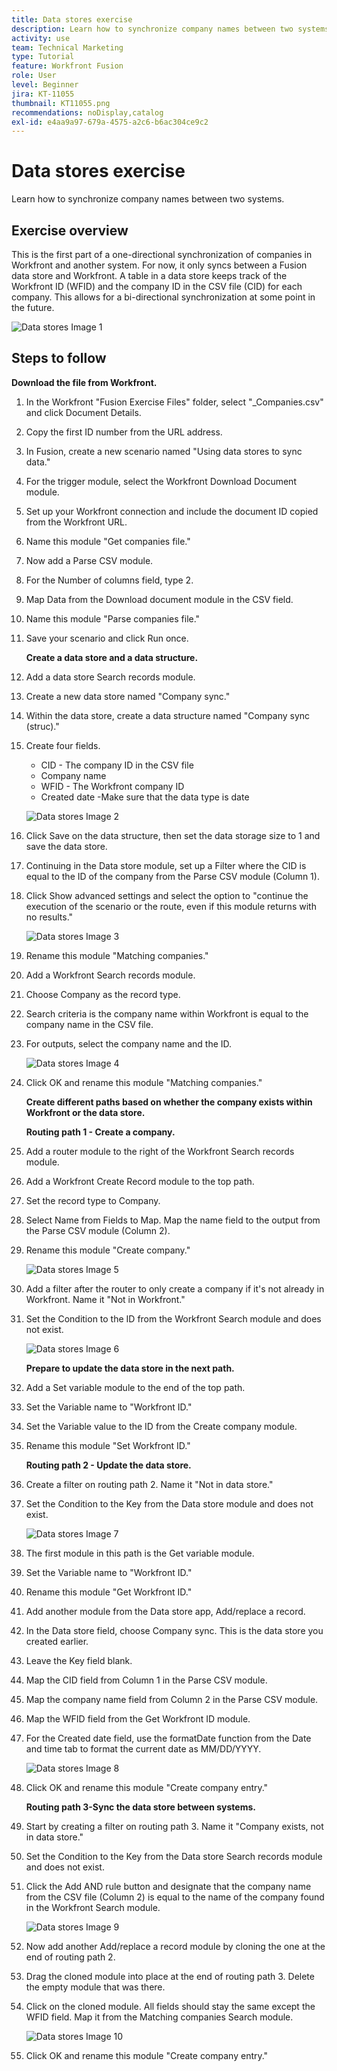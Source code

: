 ```yaml
---
title: Data stores exercise
description: Learn how to synchronize company names between two systems. (Should be between 60 and 160 characters, but is 59 characters)
activity: use
team: Technical Marketing
type: Tutorial
feature: Workfront Fusion
role: User
level: Beginner
jira: KT-11055
thumbnail: KT11055.png
recommendations: noDisplay,catalog
exl-id: e4aa9a97-679a-4575-a2c6-b6ac304ce9c2
---
```

# Data stores exercise

Learn how to synchronize company names between two systems.

## Exercise overview

This is the first part of a one-directional synchronization of companies in Workfront and another system. For now, it only syncs between a Fusion data store and Workfront. A table in a data store keeps track of the Workfront ID (WFID) and the company ID in the CSV file (CID) for each company. This allows for a bi-directional synchronization at some point in the future.

   ![Data stores Image 1](../12-exercises/assets/data-stores-walkthrough-1.png)

## Steps to follow

   **Download the file from Workfront.**

1. In the Workfront "Fusion Exercise Files" folder, select "_Companies.csv" and click Document Details.
1. Copy the first ID number from the URL address.
1. In Fusion, create a new scenario named "Using data stores to sync data."
1. For the trigger module, select the Workfront Download Document module.
1. Set up your Workfront connection and include the document ID copied from the Workfront URL.
1. Name this module "Get companies file."
1. Now add a Parse CSV module.
1. For the Number of columns field, type 2.
1. Map Data from the Download document module in the CSV field.
1. Name this module "Parse companies file."
1. Save your scenario and click Run once.

   **Create a data store and a data structure.**

1. Add a data store Search records module.
1. Create a new data store named "Company sync."
1. Within the data store, create a data structure named "Company sync (struc)."
1. Create four fields.
 
   + CID - The company ID in the CSV file
   + Company name
   + WFID - The Workfront company ID
   + Created date -Make sure that the data type is date

   ![Data stores Image 2](../12-exercises/assets/data-stores-walkthrough-2.png)

1. Click Save on the data structure, then set the data storage size to 1 and save the data store.
1. Continuing in the Data store module, set up a Filter where the CID is equal to the ID of the company from the Parse CSV module (Column 1).
1. Click Show advanced settings and select the option to "continue the execution of the scenario or the route, even if this module returns with no results."

   ![Data stores Image 3](../12-exercises/assets/data-stores-walkthrough-3.png)

1. Rename this module "Matching companies."
1. Add a Workfront Search records module.
1. Choose Company as the record type.
1. Search criteria is the company name within Workfront is equal to the company name in the CSV file.
1. For outputs, select the company name and the ID.

   ![Data stores Image 4](../12-exercises/assets/data-stores-walkthrough-4.png)

1. Click OK and rename this module "Matching companies."

   **Create different paths based on whether the company exists within Workfront or the data store.**

   **Routing path 1 - Create a company.**

1. Add a router module to the right of the Workfront Search records module.
1. Add a Workfront Create Record module to the top path.
1. Set the record type to Company.
1. Select Name from Fields to Map. Map the name field to the output from the Parse CSV module (Column 2).
1. Rename this module "Create company."

   ![Data stores Image 5](../12-exercises/assets/data-stores-walkthrough-5.png)

1. Add a filter after the router to only create a company if it's not already in Workfront. Name it "Not in Workfront."
1. Set the Condition to the ID from the Workfront Search module and does not exist.

   ![Data stores Image 6](../12-exercises/assets/data-stores-walkthrough-6.png)

   **Prepare to update the data store in the next path.**

1. Add a Set variable module to the end of the top path.
1. Set the Variable name to "Workfront ID."
1. Set the Variable value to the ID from the Create company module.
1. Rename this module "Set Workfront ID."

   **Routing path 2 - Update the data store.**

1. Create a filter on routing path 2. Name it "Not in data store."

1. Set the Condition to the Key from the Data store module and does not exist.

   ![Data stores Image 7](../12-exercises/assets/data-stores-walkthrough-7.png)

1. The first module in this path is the Get variable module.
1. Set the Variable name to "Workfront ID."
1. Rename this module "Get Workfront ID."
1. Add another module from the Data store app, Add/replace a record.
1. In the Data store field, choose Company sync. This is the data store you created earlier.
1. Leave the Key field blank.
1. Map the CID field from Column 1 in the Parse CSV module.
1. Map the company name field from Column 2 in the Parse CSV module.
1. Map the WFID field from the Get Workfront ID module.
1. For the Created date field, use the formatDate function from the Date and time tab to format the current date as MM/DD/YYYY.

   ![Data stores Image 8](../12-exercises/assets/data-stores-walkthrough-8.png)

1. Click OK and rename this module "Create company entry."

   **Routing path 3-Sync the data store between systems.**

1. Start by creating a filter on routing path 3. Name it "Company exists, not in data store."
1. Set the Condition to the Key from the Data store Search records module and does not exist.
1. Click the Add AND rule button and designate that the company name from the CSV file (Column 2) is equal to the name of the company found in the Workfront Search module.

   ![Data stores Image 9](../12-exercises/assets/data-stores-walkthrough-9.png)

1. Now add another Add/replace a record module by cloning the one at the end of routing path 2.
1. Drag the cloned module into place at the end of routing path 3. Delete the empty module that was there.
1. Click on the cloned module. All fields should stay the same except the WFID field. Map it from the Matching companies Search module.

   ![Data stores Image 10](../12-exercises/assets/data-stores-walkthrough-10.png)

1. Click OK and rename this module "Create company entry."
